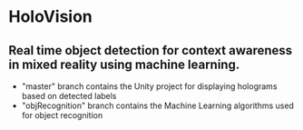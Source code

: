 # HoloVision
## Real time object detection for context awareness in mixed reality using machine learning.

- "master" branch contains the Unity project for displaying holograms based on detected labels 
- "objRecognition" branch contains the Machine Learning algorithms used for object recognition

